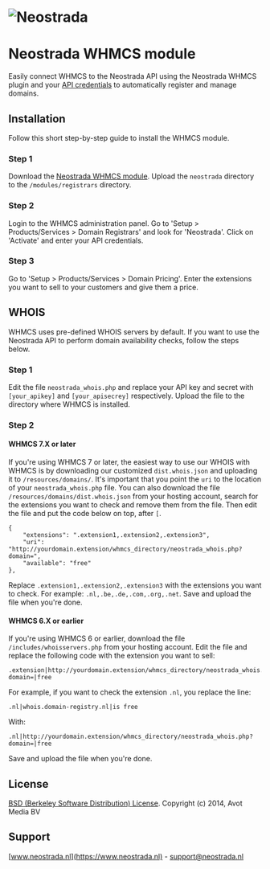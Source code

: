 ![Neostrada](https://www.neostrada.nl/asset/nx/images/logo.png) 
=================

# Neostrada WHMCS module

Easily connect WHMCS to the Neostrada API using the Neostrada WHMCS plugin and your [API credentials](https://www.neostrada.nl/mijn-account/api.html) to automatically register and manage domains.

## Installation
Follow this short step-by-step guide to install the WHMCS module.

### Step 1
Download the [Neostrada WHMCS module](https://github.com/neostrada/neostrada-whmcs/archive/master.zip). Upload the `neostrada` directory to the `/modules/registrars` directory.

### Step 2
Login to the WHMCS administration panel. Go to 'Setup > Products/Services > Domain Registrars' and look for 'Neostrada'. Click on 'Activate' and enter your API credentials.

### Step 3
Go to 'Setup > Products/Services > Domain Pricing'. Enter the extensions you want to sell to your customers and give them a price.

## WHOIS
WHMCS uses pre-defined WHOIS servers by default. If you want to use the Neostrada API to perform domain availability checks, follow the steps below.

### Step 1
Edit the file `neostrada_whois.php` and replace your API key and secret with `[your_apikey]` and `[your_apisecrey]` respectively. Upload the file to the directory where WHMCS is installed.

### Step 2
#### WHMCS 7.X or later
If you're using WHMCS 7 or later, the easiest way to use our WHOIS with WHMCS is by downloading our customized `dist.whois.json` and uploading it to `/resources/domains/`. It's important that you point the `uri` to the location of your `neostrada_whois.php` file.
You can also download the file `/resources/domains/dist.whois.json` from your hosting account, search for the extensions you want to check and remove them from the file. Then edit the file and put the code below on top, after `[`.

```
{
    "extensions": ".extension1,.extension2,.extension3",
    "uri": "http://yourdomain.extension/whmcs_directory/neostrada_whois.php?domain=",
    "available": "free"
},
```

Replace `.extension1,.extension2,.extension3` with the extensions you want to check. For example: `.nl,.be,.de,.com,.org,.net`. Save and upload the file when you're done.

#### WHMCS 6.X or earlier
If you're using WHMCS 6 or earlier, download the file `/includes/whoisservers.php` from your hosting account. Edit the file and replace the following code with the extension you want to sell:

```
.extension|http://yourdomain.extension/whmcs_directory/neostrada_whois.php?domain=|free
```

For example, if you want to check the extension `.nl`, you replace the line:

`.nl|whois.domain-registry.nl|is free`

With:

`.nl|http://yourdomain.extension/whmcs_directory/neostrada_whois.php?domain=|free`

Save and upload the file when you're done.

## License
[BSD (Berkeley Software Distribution) License](http://www.opensource.org/licenses/bsd-license.php).
Copyright (c) 2014, Avot Media BV

## Support
[www.neostrada.nl](https://www.neostrada.nl) - support@neostrada.nl

